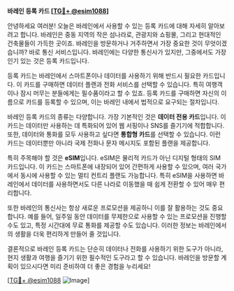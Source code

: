 **바레인 등록 카드 [[TG💪+ @esim1088](https://t.me/s/esim1088)]**

안녕하세요 여러분! 오늘은 바레인에서 사용할 수 있는 등록 카드에 대해 자세히 알아보려고 합니다. 바레인은 중동 지역의 작은 섬나라로, 관광지와 쇼핑몰, 그리고 현대적인 건축물들이 가득한 곳이죠. 바레인을 방문하거나 거주하면서 가장 중요한 것이 무엇이겠습니까? 바로 통신 서비스입니다. 바레인에는 다양한 통신사가 있지만, 그중에서도 가장 인기 있는 것은 등록 카드입니다.

등록 카드는 바레인에서 스마트폰이나 데이터를 사용하기 위해 반드시 필요한 카드입니다. 이 카드를 구매하면 데이터 플랜과 전화 서비스를 선택할 수 있습니다. 특히 여행객이나 잠시 머무는 분들에게는 필수품이라고 할 수 있죠. 등록 카드를 구매하면 자신의 이름으로 카드를 등록할 수 있으며, 이는 바레인 내에서 법적으로 요구되는 절차입니다.

바레인 등록 카드의 종류는 다양합니다. 가장 기본적인 것은 **데이터 전용 카드**입니다. 이 카드는 데이터만 사용하는 데 특화되어 있어 웹 서핑이나 SNS를 즐기기에 적합합니다. 또한, 데이터와 통화를 모두 사용하고 싶다면 **통합형 카드**를 선택할 수 있습니다. 이런 카드는 데이터뿐만 아니라 국제 전화나 문자 메시지도 포함된 플랜을 제공합니다.

특히 주목해야 할 것은 **eSIM**입니다. eSIM은 물리적 카드가 아닌 디지털 형태의 SIM 카드입니다. 이 카드는 스마트폰에 내장되어 있어 간편하게 사용할 수 있으며, 여러 국가에서 동시에 사용할 수 있는 멀티 컨트리 플랜도 가능합니다. 특히 eSIM을 사용하면 바레인에서 데이터를 사용하면서도 다른 나라로 이동했을 때 쉽게 전환할 수 있어 매우 편리합니다.

또한 바레인의 통신사는 항상 새로운 프로모션을 제공하니 이를 잘 활용하는 것도 중요합니다. 예를 들어, 일주일 동안 데이터를 무제한으로 사용할 수 있는 프로모션을 진행할 수도 있고, 특정 시간대에 무료 통화를 제공할 수도 있습니다. 이러한 정보는 바레인에서의 생활을 더욱 편리하게 만들어 줄 것입니다.

결론적으로 바레인 등록 카드는 단순히 데이터나 전화를 사용하기 위한 도구가 아니라, 현지 생활과 여행을 즐기기 위한 필수적인 도구라고 할 수 있습니다. 바레인을 방문할 계획이 있으시다면 미리 준비하여 더 좋은 경험을 누리세요!

[[TG💪+ @esim1088](https://t.me/s/esim1088) ![Image](https://i.postimg.cc/Y0z9fWf4/image.png)]